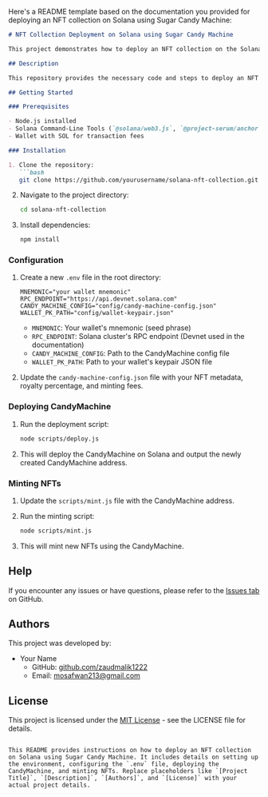 Here's a README template based on the documentation you provided for deploying an NFT collection on Solana using Sugar Candy Machine:

```markdown
# NFT Collection Deployment on Solana using Sugar Candy Machine

This project demonstrates how to deploy an NFT collection on the Solana blockchain using Sugar Candy Machine. Sugar Candy Machine simplifies the process of creating and managing CandyMachines for minting NFTs on Solana.

## Description

This repository provides the necessary code and steps to deploy an NFT collection on Solana using Sugar Candy Machine. It includes scripts and configurations to set up the CandyMachine and mint NFTs.

## Getting Started

### Prerequisites

- Node.js installed
- Solana Command-Line Tools (`@solana/web3.js`, `@project-serum/anchor`) installed
- Wallet with SOL for transaction fees

### Installation

1. Clone the repository:
   ```bash
   git clone https://github.com/yourusername/solana-nft-collection.git
   ```
2. Navigate to the project directory:
   ```bash
   cd solana-nft-collection
   ```
3. Install dependencies:
   ```bash
   npm install
   ```

### Configuration

1. Create a new `.env` file in the root directory:
   ```env
   MNEMONIC="your wallet mnemonic"
   RPC_ENDPOINT="https://api.devnet.solana.com"
   CANDY_MACHINE_CONFIG="config/candy-machine-config.json"
   WALLET_PK_PATH="config/wallet-keypair.json"
   ```
   - `MNEMONIC`: Your wallet's mnemonic (seed phrase)
   - `RPC_ENDPOINT`: Solana cluster's RPC endpoint (Devnet used in the documentation)
   - `CANDY_MACHINE_CONFIG`: Path to the CandyMachine config file
   - `WALLET_PK_PATH`: Path to your wallet's keypair JSON file

2. Update the `candy-machine-config.json` file with your NFT metadata, royalty percentage, and minting fees.

### Deploying CandyMachine

1. Run the deployment script:
   ```bash
   node scripts/deploy.js
   ```

2. This will deploy the CandyMachine on Solana and output the newly created CandyMachine address.

### Minting NFTs

1. Update the `scripts/mint.js` file with the CandyMachine address.

2. Run the minting script:
   ```bash
   node scripts/mint.js
   ```

3. This will mint new NFTs using the CandyMachine.

## Help

If you encounter any issues or have questions, please refer to the [Issues tab](https://github.com/yourusername/solana-nft-collection/issues) on GitHub.

## Authors

This project was developed by:

- Your Name
  - GitHub: [github.com/zaudmalik1222](https://github.com/zaudmalik1222)
  - Email: mosafwan213@gmail.com

## License

This project is licensed under the [MIT License](LICENSE) - see the LICENSE file for details.
```

This README provides instructions on how to deploy an NFT collection on Solana using Sugar Candy Machine. It includes details on setting up the environment, configuring the `.env` file, deploying the CandyMachine, and minting NFTs. Replace placeholders like `[Project Title]`, `[Description]`, `[Authors]`, and `[License]` with your actual project details.
